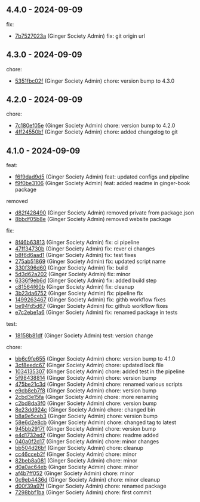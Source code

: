 ## 4.4.0 - 2024-09-09

fix:

- [7b7527023a](https://github.com/ginger-society/ginger-book7b7527023a49fbbff942712b3f52795b1f694fc4) (Ginger Society Admin) fix: git origin url

## 4.3.0 - 2024-09-09

chore:

- [5351fbc02f](https://github.com/ginger-society/ginger-book5351fbc02f4d0695c79a253d8570d91e25890bf4) (Ginger Society Admin) chore: version bump to 4.3.0

## 4.2.0 - 2024-09-09

chore:

- [7c180ef05e](https://github.com/ginger-society/ginger-book7c180ef05ef864a3c3d62b01f7fae598a1c853d7) (Ginger Society Admin) chore: version bump to 4.2.0
- [4ff24550bf](https://github.com/ginger-society/ginger-book4ff24550bf34a85f29e8cc7fbb11f92111e7d8aa) (Ginger Society Admin) chore: added changelog to git

## 4.1.0 - 2024-09-09

feat:

- [f6f9dad9d5](https://github.com/ginger-society/ginger-bookf6f9dad9d5f116f45ce336ba59bb562d5a6857fa) (Ginger Society Admin) feat: updated configs and pipeline
- [f9f0be3106](https://github.com/ginger-society/ginger-bookf9f0be3106a237676e6b21230f388b8dde690d58) (Ginger Society Admin) feat: added readme in ginger-book package

removed

- [d82f428490](https://github.com/ginger-society/ginger-bookd82f4284901978ab40e801497d7b07964e86129b) (Ginger Society Admin) removed private from package.json
- [8bbdf05b8e](https://github.com/ginger-society/ginger-book8bbdf05b8ebb9d9793e14ca84af69bc2e76fd201) (Ginger Society Admin) removed website package

fix:

- [8f46b63813](https://github.com/ginger-society/ginger-book8f46b638133425d9bdb4bf1f2fd8c213d554f6c9) (Ginger Society Admin) fix: ci pipeline
- [47ff34730b](https://github.com/ginger-society/ginger-book47ff34730b5871f286ee2619a8e4ee4ca024a5fd) (Ginger Society Admin) fix: rever ci changes
- [b8f6d6aad1](https://github.com/ginger-society/ginger-bookb8f6d6aad1b472fd1313a5e62cee6a3bdd5a9fba) (Ginger Society Admin) fix: test fixes
- [275ab51869](https://github.com/ginger-society/ginger-book275ab51869dbdcd82b2877f768f563855e43d1a6) (Ginger Society Admin) fix: updated script name
- [330f396d60](https://github.com/ginger-society/ginger-book330f396d60162e96ab1cf4e7c3dd539a9fecf2f6) (Ginger Society Admin) fix: build
- [5d3d62a202](https://github.com/ginger-society/ginger-book5d3d62a20281032bdb816faf7bff11efac9cc517) (Ginger Society Admin) fix: minor
- [6336f9eb6d](https://github.com/ginger-society/ginger-book6336f9eb6d4d41a036e42110db7fc351b76ab291) (Ginger Society Admin) fix: added build step
- [c81564f60b](https://github.com/ginger-society/ginger-bookc81564f60b32cba1621b9e5bbc3bfac71540883e) (Ginger Society Admin) fix: cleanup
- [3b23da6752](https://github.com/ginger-society/ginger-book3b23da6752b59b8a1f689c70fb0b83af9dd8b7cc) (Ginger Society Admin) fix: pipeline fix
- [1499263467](https://github.com/ginger-society/ginger-book14992634678f556d6ef7e33b85083bc60a88229b) (Ginger Society Admin) fix: githb workflow fixes
- [be94fd5d67](https://github.com/ginger-society/ginger-bookbe94fd5d6728740fd90154d6bf09b6990a557fbd) (Ginger Society Admin) fix: github workflow fixes
- [e7c2ebe1a6](https://github.com/ginger-society/ginger-booke7c2ebe1a607f017d71d2207fee045ea6f8be48d) (Ginger Society Admin) fix: renamed package in tests

test:

- [18158b81df](https://github.com/ginger-society/ginger-book18158b81df5aa30d61367be397e43fa6f6743dc5) (Ginger Society Admin) test: version change

chore:

- [bb6c9fe655](https://github.com/ginger-society/ginger-bookbb6c9fe65561b7a8880fb0880d8d79bf86f15525) (Ginger Society Admin) chore: version bump to 4.1.0
- [3cf8eedc67](https://github.com/ginger-society/ginger-book3cf8eedc673656736c53bb1c125731988a5d87b6) (Ginger Society Admin) chore: updated lock file
- [1034135307](https://github.com/ginger-society/ginger-book10341353073e3dee5aa5d9fd6d14f61285dad3d9) (Ginger Society Admin) chore: added test in the pipeline
- [5f98438814](https://github.com/ginger-society/ginger-book5f9843881470c006913b1c25e9ae7b1ad82c3474) (Ginger Society Admin) chore: version bump
- [475be21c3d](https://github.com/ginger-society/ginger-book475be21c3d01f5be3352685d7804dc093edd18a0) (Ginger Society Admin) chore: renamed various scripts
- [e9cb8eb7f8](https://github.com/ginger-society/ginger-booke9cb8eb7f8ae7c658d8d0003e0441e0bf10f6c9e) (Ginger Society Admin) chore: version bump
- [2cbd3e15fa](https://github.com/ginger-society/ginger-book2cbd3e15fa5f91c7870cb3c780be520b766a51f3) (Ginger Society Admin) chore: more renaming
- [c2bd8da3f0](https://github.com/ginger-society/ginger-bookc2bd8da3f0c0671ead59dbb4cf09d393364839a9) (Ginger Society Admin) chore: version bump
- [8e23dd924c](https://github.com/ginger-society/ginger-book8e23dd924c38b579df1e2421354f554b11040235) (Ginger Society Admin) chore: changed bin
- [b8a9e5ceb3](https://github.com/ginger-society/ginger-bookb8a9e5ceb3426858820e9865932968259fc5bd66) (Ginger Society Admin) chore: version bump
- [58e6d2e8cb](https://github.com/ginger-society/ginger-book58e6d2e8cbca90c37c6b278f0d1751feaef9791e) (Ginger Society Admin) chore: changed tag to latest
- [945bb2917f](https://github.com/ginger-society/ginger-book945bb2917f346b276299648bc6a61b348de1944e) (Ginger Society Admin) chore: version bump
- [e4d1732ed7](https://github.com/ginger-society/ginger-booke4d1732ed7adb6fc6e332202043e7c3230acf315) (Ginger Society Admin) chore: readme added
- [040a0f2d17](https://github.com/ginger-society/ginger-book040a0f2d17b6484dd55e906e4670f717026a066d) (Ginger Society Admin) chore: minor changes
- [bb504d26bf](https://github.com/ginger-society/ginger-bookbb504d26bf2a2cd6e5772f8d52ae4af5a971f0d7) (Ginger Society Admin) chore: cleanup
- [cc46cceb2f](https://github.com/ginger-society/ginger-bookcc46cceb2fff54c2be9f0ccb4e6ddc743e9b4ed2) (Ginger Society Admin) chore: minor
- [82beb8a081](https://github.com/ginger-society/ginger-book82beb8a0816d61b857c9d7b34c99a48985cc086c) (Ginger Society Admin) chore: minor
- [d0a0ac64eb](https://github.com/ginger-society/ginger-bookd0a0ac64ebe2fa35435136420058d4e6098a997b) (Ginger Society Admin) chore: minor
- [af4b7ff052](https://github.com/ginger-society/ginger-bookaf4b7ff052ff95d66275e8f29b8eb791b89d7074) (Ginger Society Admin) chore: minor
- [0c9eb4436d](https://github.com/ginger-society/ginger-book0c9eb4436df317eeaa2e55122a426af66f7e60a6) (Ginger Society Admin) chore: minor cleanup
- [d00f39a97f](https://github.com/ginger-society/ginger-bookd00f39a97f3f215897a915471a5e6824736548c8) (Ginger Society Admin) chore: renamed package
- [7298bbf1ba](https://github.com/ginger-society/ginger-book7298bbf1bad067723863134a916e044630428391) (Ginger Society Admin) chore: first commit
